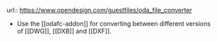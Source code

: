 url:: <https://www.opendesign.com/guestfiles/oda_file_converter>

- Use the [[odafc-addon]] for converting between different versions of [[DWG]], [[DXB]] and [[DXF]].